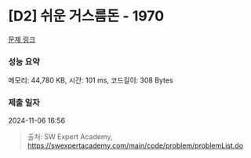 # [D2] 쉬운 거스름돈 - 1970 

[문제 링크](https://swexpertacademy.com/main/code/problem/problemDetail.do?contestProbId=AV5PsIl6AXIDFAUq) 

### 성능 요약

메모리: 44,780 KB, 시간: 101 ms, 코드길이: 308 Bytes

### 제출 일자

2024-11-06 16:56



> 출처: SW Expert Academy, https://swexpertacademy.com/main/code/problem/problemList.do